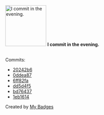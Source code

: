 <img src="https://my-badges.github.io/my-badges/evening-commits.png" alt="I commit in the evening." title="I commit in the evening." width="128">
<strong>I commit in the evening.</strong>
<br><br>

Commits:

- <a href="https://github.com/ksysoev/deriv-teletrader/commit/20242b638735e4b9b9fa1aa4f72446ce12506e5e">20242b6</a>
- <a href="https://github.com/ksysoev/deriv-teletrader/commit/0ddea8749cb9a3823623c1b3bbb744f2b5a1c64e">0ddea87</a>
- <a href="https://github.com/ksysoev/deriv-teletrader/commit/6ff82fab927af019e73ac7704b0f1b9c1691a0e7">6ff82fa</a>
- <a href="https://github.com/ksysoev/deriv-teletrader/commit/dd5d4f54635b248d6b9132925906b09e7a1f6443">dd5d4f5</a>
- <a href="https://github.com/ksysoev/deriv-teletrader/commit/bd764373feeae0eaab78ca76ed7314364e4da916">bd76437</a>
- <a href="https://github.com/ksysoev/deriv-teletrader/commit/1eb161484036a48dc055bcb6e4fbd43439e4a8f2">1eb1614</a>


Created by <a href="https://github.com/my-badges/my-badges">My Badges</a>